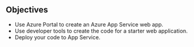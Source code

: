 ## Objectives
- Use Azure Portal to create an Azure App Service web app.
- Use developer tools to create the code for a starter web application.
- Deploy your code to App Service.


<!--stackedit_data:
eyJoaXN0b3J5IjpbMzU2ODA5Mjg1LC0xNjc5Njc5MjgxXX0=
-->